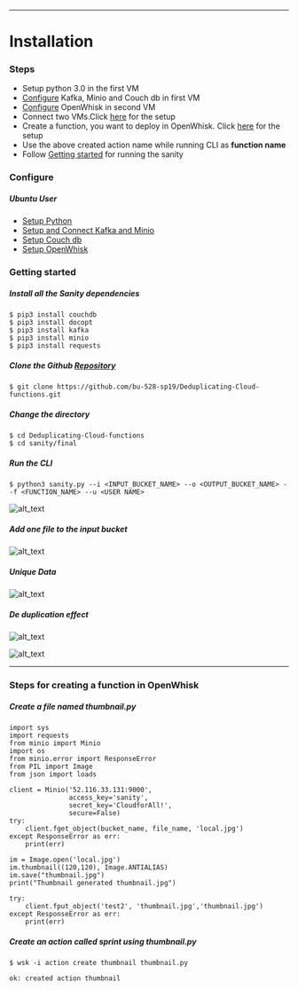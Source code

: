** **

# Installation 

### Steps
-   Setup python 3.0 in the first VM
-   [Configure](#configure) Kafka, Minio and Couch db in first VM
-   [Configure](#configure) OpenWhisk in second VM
-   Connect two VMs.Click [here](Openwhiskvm.md) for the setup
-   Create a function, you want to deploy in OpenWhisk. Click [here](#steps-for-creating-a-function-in-openWhisk) for the setup
-   Use the above created action name while running CLI as **function name**
-   Follow [Getting started](#getting-started) for running the sanity

### Configure
##### Ubuntu User
- [Setup Python](https://www.digitalocean.com/community/tutorials/how-to-install-python-3-and-set-up-a-local-programming-environment-on-ubuntu-16-04)
- [Setup and Connect Kafka and Minio](kafka-minio.md)
- [Setup Couch db](https://github.com/apache/couchdb-docker/blob/master/README.md)
- [Setup OpenWhisk](https://github.com/apache/incubator-openwhisk/blob/master/ansible/README.md)

### Getting started
##### Install all the Sanity dependencies
```
$ pip3 install couchdb
$ pip3 install docopt
$ pip3 install kafka
$ pip3 install minio
$ pip3 install requests   
```
##### Clone the Github [Repository](https://github.com/bu-528-sp19/Deduplicating-Cloud-functions.git)
```
$ git clone https://github.com/bu-528-sp19/Deduplicating-Cloud-functions.git 
```

##### Change the directory
```
$ cd Deduplicating-Cloud-functions
$ cd sanity/final
```

##### Run the CLI
```
$ python3 sanity.py --i <INPUT_BUCKET_NAME> --o <OUTPUT_BUCKET_NAME> --f <FUNCTION_NAME> --u <USER NAME>
```
![alt_text](https://github.com/bu-528-sp19/Deduplicating-Cloud-functions/blob/master/Installation/1.png)
 
##### Add one file to the input bucket
![alt_text](https://github.com/bu-528-sp19/Deduplicating-Cloud-functions/blob/master/Installation/2.png)

##### Unique Data
![alt_text](https://github.com/bu-528-sp19/Deduplicating-Cloud-functions/blob/master/Installation/3.png)

##### De duplication effect
![alt_text](https://github.com/bu-528-sp19/Deduplicating-Cloud-functions/blob/master/Installation/4.png)

![alt_text](https://github.com/bu-528-sp19/Deduplicating-Cloud-functions/blob/master/Installation/5.png)
** **
### Steps for creating a function in OpenWhisk

##### Create a file named thumbnail.py
```
import sys
import requests
from minio import Minio
import os
from minio.error import ResponseError
from PIL import Image
from json import loads

client = Minio('52.116.33.131:9000',
               access_key='sanity',
               secret_key='CloudforAll!',
               secure=False)
try:
    client.fget_object(bucket_name, file_name, 'local.jpg')
except ResponseError as err:
    print(err)

im = Image.open('local.jpg')
im.thumbnail((120,120), Image.ANTIALIAS)
im.save("thumbnail.jpg")
print("Thumbnail generated thumbnail.jpg")

try:
    client.fput_object('test2', 'thumbnail.jpg','thumbnail.jpg')
except ResponseError as err:
    print(err)
```

##### Create an action called sprint using thumbnail.py
```
$ wsk -i action create thumbnail thumbnail.py
```
```
ok: created action thumbnail
```
